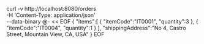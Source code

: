 curl  -v http://localhost:8080/orders \
-H 'Content-Type: application/json' \
--data-binary @- << EOF
{
  "items":[
    {
      "itemCode":"IT0001",
      "quantity":3
    },
    {
      "itemCode":"IT0004",
      "quantity":1
    }
  ],
  "shippingAddress":"No 4, Castro Street, Mountain View, CA, USA"
}
EOF
